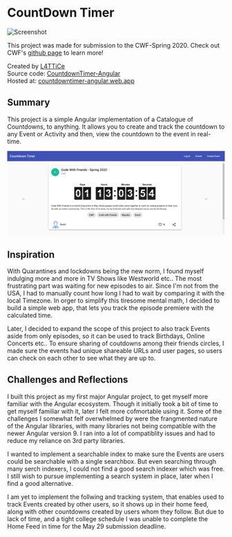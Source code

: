 # CountDown Timer

![Screenshot](https://raw.githubusercontent.com/ScottKwang/CodeWithFriends-Spring2020/master/assets/images/banner_new.png)

This project was made for submission to the CWF-Spring 2020.
Check out CWF's [github page](https://scottkwang.github.io/CodeWithFriends-Spring2020/) to learn more!

Created by [L4TTiCe](https://github.com/L4TTiCe)<br/>
Source code: [CountdownTimer-Angular](https://github.com/L4TTiCe/CountdownTimer-Angular)<br/>
Hosted at: [countdowntimer-angular.web.app](https://countdowntimer-angular.web.app/)

## Summary

This project is a simple Angular implementation of a Catalogue of Countdowns, to anything. It allows you to create and 
track the countdown to any Event or Activity and then, view the countdown to the event in real-time.

![countdown-landing-page](https://github.com/L4TTiCe/CountdownTimer-Angular/blob/master/docs/assets/landing_new.png)


## Inspiration

With Quarantines and lockdowns being the new norm, I found myself indulging more and more in TV Shows like Westworld etc.. 
The most frustrating part was waiting for new episodes to air. Since I'm not from the USA, I had to manually count how long 
I had to wait by comparing it with the local Timezone. In orger to simplify this tiresome mental math, I decided to build a 
simple web app, that lets you track the episode premiere with the calculated time.

Later, I decided to expand the scope of this project to also track Events aside from only episodes, so it can be used to 
track Birthdays, Online Concerts etc.. To ensure sharing of coutdowns among their friends circles, I made sure the events had
unique shareable URLs and user pages, so users can check on each other to see what they are up to. 

## Challenges and Reflections

I built this project as my first major Angular project, to get myself more familiar with the Angular ecosystem. Though it
initially took a bit of time to get myself familiar with it, later I felt more cofmortable using it. Some of the challenges 
I somewhat felf overwhelmed by were the frangmented nature of the Angular libraries, with many libraries not being compatible
with the newer Angular version 9. I ran into a lot of compatiblity issues and had to reduce my reliance on 3rd party
libraries.

I wanted to implement a searchable index to make sure the Events are users could be searchable with a single searchbox. But 
even searching through many serch indexers, I could not find a good search indexer which was free. I still wish to pursue 
implementing a search system in place, later when I find a good alternative.

I am yet to implement the follwing and tracking system, that enables used to track Events created by other users, so it 
shows up in their home feed, along with other countdowns created by users whom they follow. But due to lack of time, and a 
tight college schedule I was unable to complete the Home Feed in time for the May 29 submission deadline.

